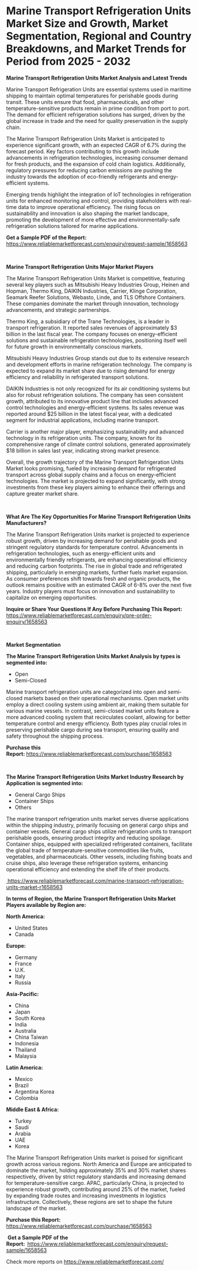 <p><h1>Marine Transport Refrigeration Units Market Size and Growth, Market Segmentation, Regional and Country Breakdowns, and Market Trends for Period from 2025 -  2032</h1></p><p><strong>Marine Transport Refrigeration Units Market Analysis and Latest Trends</strong></p>
<p><p>Marine Transport Refrigeration Units are essential systems used in maritime shipping to maintain optimal temperatures for perishable goods during transit. These units ensure that food, pharmaceuticals, and other temperature-sensitive products remain in prime condition from port to port. The demand for efficient refrigeration solutions has surged, driven by the global increase in trade and the need for quality preservation in the supply chain.</p><p>The Marine Transport Refrigeration Units Market is anticipated to experience significant growth, with an expected CAGR of 6.7% during the forecast period. Key factors contributing to this growth include advancements in refrigeration technologies, increasing consumer demand for fresh products, and the expansion of cold chain logistics. Additionally, regulatory pressures for reducing carbon emissions are pushing the industry towards the adoption of eco-friendly refrigerants and energy-efficient systems. </p><p>Emerging trends highlight the integration of IoT technologies in refrigeration units for enhanced monitoring and control, providing stakeholders with real-time data to improve operational efficiency. The rising focus on sustainability and innovation is also shaping the market landscape, promoting the development of more effective and environmentally-safe refrigeration solutions tailored for marine applications.</p></p>
<p><strong>Get a Sample PDF of the Report:&nbsp;</strong> <a href="https://www.reliablemarketforecast.com/enquiry/request-sample/1658563?utm_campaign=3453&utm_medium=2&utm_source=Github&utm_content=ia&utm_term=23032025&utm_id=marine-transport-refrigeration-units">https://www.reliablemarketforecast.com/enquiry/request-sample/1658563</a></p>
<p>&nbsp;</p>
<p><strong>Marine Transport Refrigeration Units Major Market Players</strong></p>
<p><p>The Marine Transport Refrigeration Units Market is competitive, featuring several key players such as Mitsubishi Heavy Industries Group, Heinen and Hopman, Thermo King, DAIKIN Industries, Carrier, Klinge Corporation, Seamark Reefer Solutions, Webasto, Linde, and TLS Offshore Containers. These companies dominate the market through innovation, technology advancements, and strategic partnerships.</p><p>Thermo King, a subsidiary of the Trane Technologies, is a leader in transport refrigeration. It reported sales revenues of approximately $3 billion in the last fiscal year. The company focuses on energy-efficient solutions and sustainable refrigeration technologies, positioning itself well for future growth in environmentally conscious markets.</p><p>Mitsubishi Heavy Industries Group stands out due to its extensive research and development efforts in marine refrigeration technology. The company is expected to expand its market share due to rising demand for energy efficiency and reliability in refrigerated transport solutions.</p><p>DAIKIN Industries is not only recognized for its air conditioning systems but also for robust refrigeration solutions. The company has seen consistent growth, attributed to its innovative product line that includes advanced control technologies and energy-efficient systems. Its sales revenue was reported around $25 billion in the latest fiscal year, with a dedicated segment for industrial applications, including marine transport.</p><p>Carrier is another major player, emphasizing sustainability and advanced technology in its refrigeration units. The company, known for its comprehensive range of climate control solutions, generated approximately $18 billion in sales last year, indicating strong market presence.</p><p>Overall, the growth trajectory of the Marine Transport Refrigeration Units Market looks promising, fueled by increasing demand for refrigerated transport across global supply chains and a focus on energy-efficient technologies. The market is projected to expand significantly, with strong investments from these key players aiming to enhance their offerings and capture greater market share.</p></p>
<p>&nbsp;</p>
<p><strong>What Are The Key Opportunities For Marine Transport Refrigeration Units Manufacturers?</strong></p>
<p><p>The Marine Transport Refrigeration Units market is projected to experience robust growth, driven by increasing demand for perishable goods and stringent regulatory standards for temperature control. Advancements in refrigeration technologies, such as energy-efficient units and environmentally friendly refrigerants, are enhancing operational efficiency and reducing carbon footprints. The rise in global trade and refrigerated shipping, particularly in emerging markets, further fuels market expansion. As consumer preferences shift towards fresh and organic products, the outlook remains positive with an estimated CAGR of 6-8% over the next five years. Industry players must focus on innovation and sustainability to capitalize on emerging opportunities.</p></p>
<p><strong>Inquire or Share Your Questions If Any Before Purchasing This Report:</strong> <a href="https://www.reliablemarketforecast.com/enquiry/pre-order-enquiry/1658563?utm_campaign=3453&utm_medium=2&utm_source=Github&utm_content=ia&utm_term=23032025&utm_id=marine-transport-refrigeration-units">https://www.reliablemarketforecast.com/enquiry/pre-order-enquiry/1658563</a></p>
<p>&nbsp;</p>
<p><strong>Market Segmentation</strong></p>
<p><strong>The Marine Transport Refrigeration Units Market Analysis by types is segmented into:</strong></p>
<p><ul><li>Open</li><li>Semi-Closed</li></ul></p>
<p><p>Marine transport refrigeration units are categorized into open and semi-closed markets based on their operational mechanisms. Open market units employ a direct cooling system using ambient air, making them suitable for various marine vessels. In contrast, semi-closed market units feature a more advanced cooling system that recirculates coolant, allowing for better temperature control and energy efficiency. Both types play crucial roles in preserving perishable cargo during sea transport, ensuring quality and safety throughout the shipping process.</p></p>
<p><strong>Purchase this Report:&nbsp;</strong><a href="https://www.reliablemarketforecast.com/purchase/1658563?utm_campaign=3453&utm_medium=2&utm_source=Github&utm_content=ia&utm_term=23032025&utm_id=marine-transport-refrigeration-units">https://www.reliablemarketforecast.com/purchase/1658563</a></p>
<p>&nbsp;</p>
<p><strong>The Marine Transport Refrigeration Units Market Industry Research by Application is segmented into:</strong></p>
<p><ul><li>General Cargo Ships</li><li>Container Ships</li><li>Others</li></ul></p>
<p><p>The marine transport refrigeration units market serves diverse applications within the shipping industry, primarily focusing on general cargo ships and container vessels. General cargo ships utilize refrigeration units to transport perishable goods, ensuring product integrity and reducing spoilage. Container ships, equipped with specialized refrigerated containers, facilitate the global trade of temperature-sensitive commodities like fruits, vegetables, and pharmaceuticals. Other vessels, including fishing boats and cruise ships, also leverage these refrigeration systems, enhancing operational efficiency and extending the shelf life of their products.</p></p>
<p><a href="https://www.reliablemarketforecast.com/marine-transport-refrigeration-units-market-r1658563?utm_campaign=3453&utm_medium=2&utm_source=Github&utm_content=ia&utm_term=23032025&utm_id=marine-transport-refrigeration-units">&nbsp;https://www.reliablemarketforecast.com/marine-transport-refrigeration-units-market-r1658563</a></p>
<p><strong>In terms of Region, the Marine Transport Refrigeration Units Market Players available by Region are:</strong></p>
<p>
    <p> <strong> North America: </strong>
        <ul>
            <li>United States</li>
            <li>Canada</li>
        </ul>
        </p> 
    <p> <strong> Europe: </strong>
        <ul>
            <li>Germany</li>
            <li>France</li>
            <li>U.K.</li>
            <li>Italy</li>
            <li>Russia</li>
        </ul>
        </p> 
    <p> <strong> Asia-Pacific: </strong>
        <ul>
            <li>China</li>
            <li>Japan</li>
            <li>South Korea</li>
            <li>India</li>
            <li>Australia</li>
            <li>China Taiwan</li>
            <li>Indonesia</li>
            <li>Thailand</li>
            <li>Malaysia</li>
        </ul>
        </p> 
    <p> <strong> Latin America: </strong>
        <ul>
            <li>Mexico</li>
            <li>Brazil</li>
            <li>Argentina Korea</li>
            <li>Colombia</li>
        </ul>
        </p> 
    <p> <strong> Middle East & Africa: </strong>
        <ul>
            <li>Turkey</li>
            <li>Saudi</li>
            <li>Arabia</li>
            <li>UAE</li>
            <li>Korea</li>
        </ul>
    </p>
    </p>
<p><p>The Marine Transport Refrigeration Units market is poised for significant growth across various regions. North America and Europe are anticipated to dominate the market, holding approximately 35% and 30% market shares respectively, driven by strict regulatory standards and increasing demand for temperature-sensitive cargo. APAC, particularly China, is projected to experience robust growth, contributing around 25% of the market, fueled by expanding trade routes and increasing investments in logistics infrastructure. Collectively, these regions are set to shape the future landscape of the market.</p></p>
<p><strong>Purchase this Report: </strong><a href="https://www.reliablemarketforecast.com/purchase/1658563?utm_campaign=3453&utm_medium=2&utm_source=Github&utm_content=ia&utm_term=23032025&utm_id=marine-transport-refrigeration-units">https://www.reliablemarketforecast.com/purchase/1658563</a></p>
<p>&nbsp;<strong>Get a Sample PDF of the Report:&nbsp;&nbsp;</strong><a href="https://www.reliablemarketforecast.com/enquiry/request-sample/1658563?utm_campaign=3453&utm_medium=2&utm_source=Github&utm_content=ia&utm_term=23032025&utm_id=marine-transport-refrigeration-units">https://www.reliablemarketforecast.com/enquiry/request-sample/1658563</a></p>
<p><strong></strong></p>
<p>Check more reports on <a href="https://www.reliablemarketforecast.com/?utm_campaign=3453&utm_medium=2&utm_source=Github&utm_content=ia&utm_term=23032025&utm_id=marine-transport-refrigeration-units">https://www.reliablemarketforecast.com/</a></p>